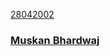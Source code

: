 <a class="card" href="#">
<div class="card__background"></div>
<div class="card__content">
    <p class="card__category">28042002</p>
    <h3 class="card__heading">Muskan Bhardwaj</h3>
</div>
</a>
